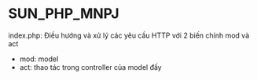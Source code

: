 # SUN_PHP_MNPJ
index.php: Điều hướng và xử lý các yêu cầu HTTP với 2 biến chính mod và act
- mod: model
- act: thao tác trong controller của model đấy
